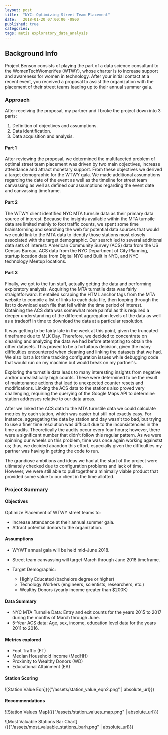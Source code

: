 ```yaml
---
layout: post
title:  "NYC: Optimizing Street Team Placement"
date:   2018-01-20 07:00:00 -0800
published: true
categories: 
tags: metis exploratory_data_analysis
---
```

## Background Info

Project Benson consists of playing the part of a data science consultant to the WomenTechWomenYes (WTWY), whose charter is to increase support and awareness for women in technology.  After your initial contact at a recent event, you received a proposal to assist the organization with the placement of their street teams leading up to their annual summer gala.

### Approach

After receiving the proposal, my partner and I broke the project down into 3 parts:

1. Definition of objectives and assumptions.
1. Data identification.
1. Data acquisition and analysis.

#### Part 1

After reviewing the proposal, we determined the multifaceted problem of optimal street team placement was driven by two main objectives, increase attendance and attract monetary support.  From these objectives we derived a target demographic for the WTWY gala.  We made additional assumptions regarding the date of the event as well as the timeline for street team canvassing as well as defined our assumptions regarding the event date and canvassing timeframe.

#### Part 2

The WTWY client identified NYC MTA turnsile data as their primary data source of interest.  Because the insights available within the MTA turnsile data are limited mainly to foot traffic counts, we spent some time brainstorming and searching the web for potential data sources that would we could link to the MTA data to identify those stations most closely associated with the target demographic.  Our search led to several additional data sets of interest: American Community Survey (ACS) data from the US Census Bureau, ACS data from the NYC Department of City Planning, startup location data from Digital NYC and Built in NYC, and NYC technology Meetup locations.

#### Part 3

Finally, we got to the fun stuff, actually getting the data and performing exploratory analysis.  Acquiring the MTA turnstile data was fairly straightforward.  It entailed scraping the HTML anchor tags from the MTA website to compile a list of links to each data file, then looping through the list to download each file that fell within the time period of interest.  Obtaining the ACS data was somewhat more painful as this required a deeper understanding of the different aggregation levels of the data as well as a tradeoff in time to download the data at a particular resolution.

It was getting to be fairly late in the week at this point, given the truncated timeframe due to MLK Day.  Therefore, we decided to concentrate on cleaning and analyzing the data we had before attempting to obtain the other datasets.  This proved to be a fortuitous decision, given the many difficulties encountered when cleaning and linking the datasets that we had.  We also lost a lot time tracking configuration issues while debugging code that would run on my machine but would break on my partner's.

Exploring the turnstile data leads to many interesting insights from negative and/or unrealistically high counts.  These were determined to be the result of maintenance actions that lead to unexpected counter resets and modifications. Linking the ACS data to the stations also proved very challenging, requiring the querying of the Google Maps API to determine station addresses relative to our data areas.

After we linked the ACS data to the MTA turnstile data we could calculate metrics by each station, which was easier but still not exactly easy.  For instance, aggregating the data by station and day wasn't too bad, but trying to use a finer time resolution was difficult due to the inconsistencies in the time audits.  Theoretically the audits occur every four hours; however, there were a significant number that didn't follow this regular pattern.  As we were spinning our wheels on this problem, time was once again working againstst us; thus, we decided abandon this effort, especially given the difficulties my partner was having in getting the code to run.

The grandiose ambitions and ideas we had at the start of the project were ultimately checked due to configuration problems and lack of time.  However, we were still able to pull together a minimally viable product that provided some value to our client in the time allotted.

### Project Summary

#### Objectives

Optimize Placement of WTWY street teams to:

* Increase attendance at their annual summer gala.
* Attract potential donors to the organization.

#### Assumptions

* WYWT annual gala will be held mid-June 2018.
* Street team canvassing will target March through June 2018 timeframe.
* Target Demographic:

  * Highly Educated (bachelors degree or higher)
  * Techology Workers (engineers, scientists, researchers, etc.)
  * Wealthy Donors (yearly income greater than $200K)

#### Data Summary

* NYC MTA Turnsile Data: Entry and exit counts for the years 2015 to 2017 during the months of March through June.
* 5-Year ACS data: Age, sex, income, education level data for the years 2011 to 2016.

#### Metrics explored

* Foot Traffic (FT)
* Median Household Income (MedHH)
* Proximity to Wealthy Donors (WD)
* Educational Attainment (EA)

#### Station Scoring

![Station Value Eqn]({{"/assets/station_value_eqn2.png" | absolute_url}})

#### Recommendations

![Station Values Map]({{"/assets/station_values_map.png" | absolute_url}})

![Most Valuable Stations Bar Chart]({{"/assets/most_valuable_stations_barh.png" | absolute_url}})
